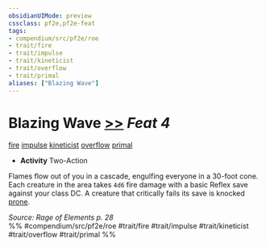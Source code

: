 ```yaml
---
obsidianUIMode: preview
cssclass: pf2e,pf2e-feat
tags:
- compendium/src/pf2e/roe
- trait/fire
- trait/impulse
- trait/kineticist
- trait/overflow
- trait/primal
aliases: ["Blazing Wave"]
---
```

# Blazing Wave  [>>](chapter-9-playing-the-game.md#Actions "Two-Action") *Feat 4*  
[fire](fire.md "Fire Energy & Element Trait")  [impulse](impulse-roe.md "Impulse Action & Ability Trait")  [kineticist](kineticist-roe.md "Kineticist Class Trait")  [overflow](overflow-roe.md "Overflow Action & Ability Trait")  [primal](primal.md "Primal Tradition Trait")  

- **Activity** Two-Action

Flames flow out of you in a cascade, engulfing everyone in a 30-foot cone. Each creature in the area takes `4d6` fire damage with a basic Reflex save against your class DC. A creature that critically fails its save is knocked [prone](conditions.md#Prone).

*Source: Rage of Elements p. 28*  
%% #compendium/src/pf2e/roe #trait/fire #trait/impulse #trait/kineticist #trait/overflow #trait/primal %%